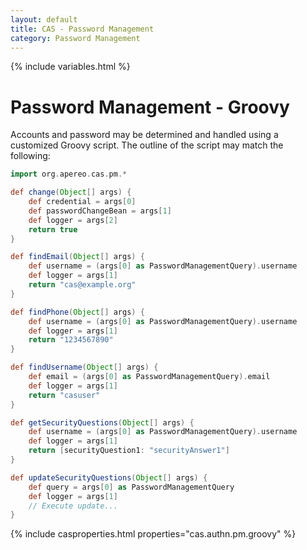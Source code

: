 ```yaml
---
layout: default
title: CAS - Password Management
category: Password Management
---
```


{% include variables.html %}

# Password Management - Groovy

Accounts and password may be determined and handled using a customized Groovy script. The outline of the script may match the following:

```groovy
import org.apereo.cas.pm.*

def change(Object[] args) {
    def credential = args[0]
    def passwordChangeBean = args[1]
    def logger = args[2]
    return true
}

def findEmail(Object[] args) {
    def username = (args[0] as PasswordManagementQuery).username
    def logger = args[1]
    return "cas@example.org"
}

def findPhone(Object[] args) {
    def username = (args[0] as PasswordManagementQuery).username
    def logger = args[1]
    return "1234567890"
}

def findUsername(Object[] args) {
    def email = (args[0] as PasswordManagementQuery).email
    def logger = args[1]
    return "casuser"
}

def getSecurityQuestions(Object[] args) {
    def username = (args[0] as PasswordManagementQuery).username
    def logger = args[1]
    return [securityQuestion1: "securityAnswer1"]
}

def updateSecurityQuestions(Object[] args) {
    def query = args[0] as PasswordManagementQuery
    def logger = args[1]
    // Execute update...
}
```

{% include casproperties.html properties="cas.authn.pm.groovy" %}
